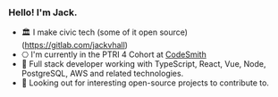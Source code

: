 ### Hello! I'm Jack.

- 🏛 I make civic tech (some of it open source) (https://gitlab.com/jackvhall)
- ⎔ I'm currently in the PTRI 4 Cohort at [CodeSmith](https://codesmith.io)
- 🥞 Full stack developer working with TypeScript, React, Vue, Node, PostgreSQL, AWS and related technologies. 
- 🙌 Looking out for interesting open-source projects to contribute to.

